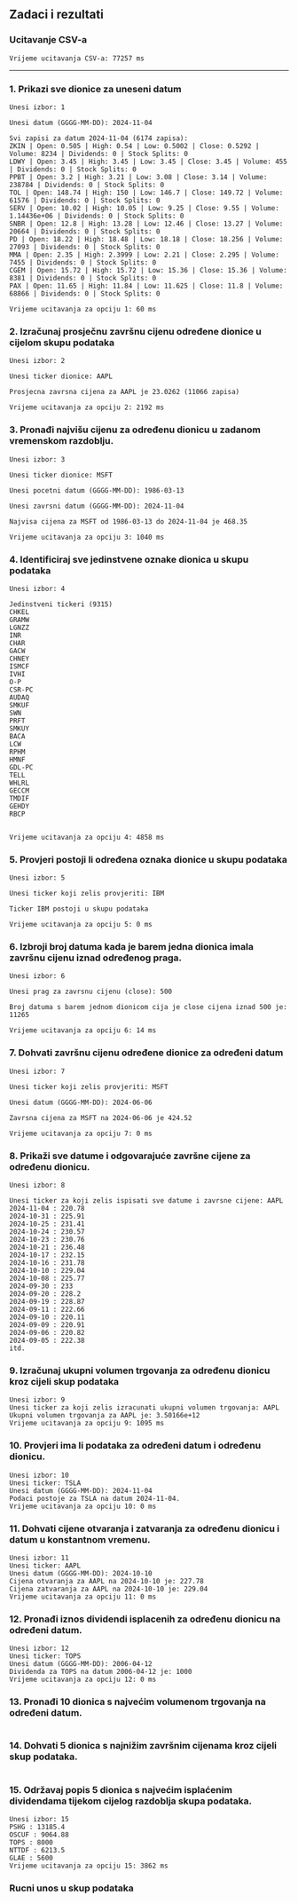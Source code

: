## Zadaci i rezultati

### Ucitavanje CSV-a
``Vrijeme ucitavanja CSV-a: 77257 ms``

---

### 1. Prikazi sve dionice za uneseni datum

```
Unesi izbor: 1

Unesi datum (GGGG-MM-DD): 2024-11-04

Svi zapisi za datum 2024-11-04 (6174 zapisa):
ZKIN | Open: 0.505 | High: 0.54 | Low: 0.5002 | Close: 0.5292 | Volume: 8234 | Dividends: 0 | Stock Splits: 0
LDWY | Open: 3.45 | High: 3.45 | Low: 3.45 | Close: 3.45 | Volume: 455 | Dividends: 0 | Stock Splits: 0
PPBT | Open: 3.2 | High: 3.21 | Low: 3.08 | Close: 3.14 | Volume: 238784 | Dividends: 0 | Stock Splits: 0
TOL | Open: 148.74 | High: 150 | Low: 146.7 | Close: 149.72 | Volume: 61576 | Dividends: 0 | Stock Splits: 0
SERV | Open: 10.02 | High: 10.05 | Low: 9.25 | Close: 9.55 | Volume: 1.14436e+06 | Dividends: 0 | Stock Splits: 0
SNBR | Open: 12.8 | High: 13.28 | Low: 12.46 | Close: 13.27 | Volume: 20664 | Dividends: 0 | Stock Splits: 0
PD | Open: 18.22 | High: 18.48 | Low: 18.18 | Close: 18.256 | Volume: 27093 | Dividends: 0 | Stock Splits: 0
MMA | Open: 2.35 | High: 2.3999 | Low: 2.21 | Close: 2.295 | Volume: 7455 | Dividends: 0 | Stock Splits: 0
CGEM | Open: 15.72 | High: 15.72 | Low: 15.36 | Close: 15.36 | Volume: 8381 | Dividends: 0 | Stock Splits: 0
PAX | Open: 11.65 | High: 11.84 | Low: 11.625 | Close: 11.8 | Volume: 68866 | Dividends: 0 | Stock Splits: 0

Vrijeme ucitavanja za opciju 1: 60 ms
```

### 2. Izračunaj prosječnu završnu cijenu određene dionice u cijelom skupu podataka

```
Unesi izbor: 2

Unesi ticker dionice: AAPL

Prosjecna zavrsna cijena za AAPL je 23.0262 (11066 zapisa)

Vrijeme ucitavanja za opciju 2: 2192 ms
```


### 3. Pronađi najvišu cijenu za određenu dionicu u zadanom vremenskom razdoblju.

```
Unesi izbor: 3

Unesi ticker dionice: MSFT

Unesi pocetni datum (GGGG-MM-DD): 1986-03-13

Unesi zavrsni datum (GGGG-MM-DD): 2024-11-04

Najvisa cijena za MSFT od 1986-03-13 do 2024-11-04 je 468.35

Vrijeme ucitavanja za opciju 3: 1040 ms
```

### 4. Identificiraj sve jedinstvene oznake dionica u skupu podataka

```
Unesi izbor: 4

Jedinstveni tickeri (9315)
CHKEL
GRAMW
LGNZZ
INR
CHAR
GACW
CHNEY
ISMCF
IVHI
O-P
CSR-PC
AUDAQ
SMKUF
SWN
PRFT
SMKUY
BACA
LCW
RPHM
HMNF
GDL-PC
TELL
WHLRL
GECCM
TMDIF
GEHDY
RBCP


Vrijeme ucitavanja za opciju 4: 4858 ms
```

### 5. Provjeri postoji li određena oznaka dionice u skupu podataka

```
Unesi izbor: 5

Unesi ticker koji zelis provjeriti: IBM

Ticker IBM postoji u skupu podataka

Vrijeme ucitavanja za opciju 5: 0 ms
```

### 6. Izbroji broj datuma kada je barem jedna dionica imala završnu cijenu iznad određenog praga.

```
Unesi izbor: 6

Unesi prag za zavrsnu cijenu (close): 500

Broj datuma s barem jednom dionicom cija je close cijena iznad 500 je: 11265

Vrijeme ucitavanja za opciju 6: 14 ms
```

### 7. Dohvati završnu cijenu određene dionice za određeni datum

```
Unesi izbor: 7

Unesi ticker koji zelis provjeriti: MSFT

Unesi datum (GGGG-MM-DD): 2024-06-06

Zavrsna cijena za MSFT na 2024-06-06 je 424.52

Vrijeme ucitavanja za opciju 7: 0 ms
```

### 8. Prikaži sve datume i odgovarajuće završne cijene za određenu dionicu.

```
Unesi izbor: 8

Unesi ticker za koji zelis ispisati sve datume i zavrsne cijene: AAPL
2024-11-04 : 220.78
2024-10-31 : 225.91
2024-10-25 : 231.41
2024-10-24 : 230.57
2024-10-23 : 230.76
2024-10-21 : 236.48
2024-10-17 : 232.15
2024-10-16 : 231.78
2024-10-10 : 229.04
2024-10-08 : 225.77
2024-09-30 : 233
2024-09-20 : 228.2
2024-09-19 : 228.87
2024-09-11 : 222.66
2024-09-10 : 220.11
2024-09-09 : 220.91
2024-09-06 : 220.82
2024-09-05 : 222.38
itd.
```

### 9. Izračunaj ukupni volumen trgovanja za određenu dionicu kroz cijeli skup podataka

```
Unesi izbor: 9
Unesi ticker za koji zelis izracunati ukupni volumen trgovanja: AAPL
Ukupni volumen trgovanja za AAPL je: 3.50166e+12
Vrijeme ucitavanja za opciju 9: 1095 ms
```

### 10. Provjeri ima li podataka za određeni datum i određenu dionicu.

```
Unesi izbor: 10
Unesi ticker: TSLA
Unesi datum (GGGG-MM-DD): 2024-11-04
Podaci postoje za TSLA na datum 2024-11-04.
Vrijeme ucitavanja za opciju 10: 0 ms
```

### 11. Dohvati cijene otvaranja i zatvaranja za određenu dionicu i datum u konstantnom vremenu.

```
Unesi izbor: 11
Unesi ticker: AAPL
Unesi datum (GGGG-MM-DD): 2024-10-10
Cijena otvaranja za AAPL na 2024-10-10 je: 227.78
Cijena zatvaranja za AAPL na 2024-10-10 je: 229.04
Vrijeme ucitavanja za opciju 11: 0 ms
```

### 12. Pronađi iznos dividendi isplacenih za određenu dionicu na određeni datum.

```
Unesi izbor: 12
Unesi ticker: TOPS
Unesi datum (GGGG-MM-DD): 2006-04-12
Dividenda za TOPS na datum 2006-04-12 je: 1000
Vrijeme ucitavanja za opciju 12: 0 ms
```

### 13. Pronađi 10 dionica s najvećim volumenom trgovanja na određeni datum.

```

```

### 14. Dohvati 5 dionica s najnižim završnim cijenama kroz cijeli skup podataka.

```

```

### 15. Održavaj popis 5 dionica s najvećim isplaćenim dividendama tijekom cijelog razdoblja skupa podataka.

```
Unesi izbor: 15
PSHG : 13185.4
OSCUF : 9064.88
TOPS : 8000
NTTDF : 6213.5
GLAE : 5600
Vrijeme ucitavanja za opciju 15: 3862 ms
```

### Rucni unos u skup podataka

```

```
